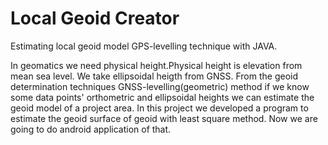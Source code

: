 # Local Geoid Creator
Estimating local geoid model GPS-levelling technique with JAVA.

In geomatics we need physical height.Physical height is elevation from mean sea level. We take ellipsoidal heigth from GNSS.
From the geoid determination techniques GNSS-levelling(geometric) method if we know some data points' orthometric and 
ellipsoidal heights we can estimate the geoid model of a project area. In this project we developed a program to estimate the
geoid surface of geoid with least square method. Now we are going to do android application of that.
